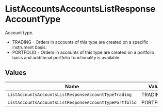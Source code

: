 # ListAccountsAccountsListResponseAccountType

Account type.
* TRADING - Orders in accounts of this type are created on a specific instrument basis.
* PORTFOLIO - Orders in accounts of this type are created on a portfolio basis and additional portfolio functionality is available.


## Values

| Name                                                   | Value                                                  |
| ------------------------------------------------------ | ------------------------------------------------------ |
| `ListAccountsAccountsListResponseAccountTypeTrading`   | TRADING                                                |
| `ListAccountsAccountsListResponseAccountTypePortfolio` | PORTFOLIO                                              |